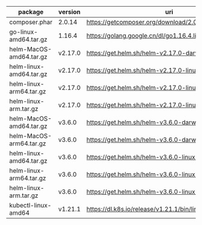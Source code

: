 package | version | uri | sha256
--------|---------|-----|---------
composer.phar | 2.0.14 | https://getcomposer.org/download/2.0.14/composer.phar | 29454b41558968ca634bf5e2d4d07ff2275d91b637a76d7a05e6747d36dd3473
go-linux-amd64.tar.gz | 1.16.4 | https://golang.google.cn/dl/go1.16.4.linux-amd64.tar.gz | 7154e88f5a8047aad4b80ebace58a059e36e7e2e4eb3b383127a28c711b4ff59
helm-MacOS-amd64.tar.gz | v2.17.0 | https://get.helm.sh/helm-v2.17.0-darwin-amd64.tar.gz | 104dcda352985306d04d5d23aaf5252d00a85c083f3667fd013991d82f57ae83
helm-linux-amd64.tar.gz | v2.17.0 | https://get.helm.sh/helm-v2.17.0-linux-amd64.tar.gz | f3bec3c7c55f6a9eb9e6586b8c503f370af92fe987fcbf741f37707606d70296
helm-linux-arm64.tar.gz | v2.17.0 | https://get.helm.sh/helm-v2.17.0-linux-arm64.tar.gz | c3ebe8fa04b4e235eb7a9ab030a98d3002f93ecb842f0a8741f98383a9493d7f
helm-linux-arm.tar.gz | v2.17.0 | https://get.helm.sh/helm-v2.17.0-linux-arm.tar.gz | bf972150ba0b950119a3fe7ac9ed19d467c703fa552ba4ac79a0ad7f1f9e70c4
helm-MacOS-amd64.tar.gz | v3.6.0 | https://get.helm.sh/helm-v3.6.0-darwin-amd64.tar.gz | 7f6bcf15e5c828504dddbe733813a6d73e41abf28d649e7b9d698c4a77d412dd
helm-MacOS-arm64.tar.gz | v3.6.0 | https://get.helm.sh/helm-v3.6.0-darwin-arm64.tar.gz | 7d49924d0badcf081370e129448f62dd6f33878fc5812ee87fea7ef4de4ae19c
helm-linux-amd64.tar.gz | v3.6.0 | https://get.helm.sh/helm-v3.6.0-linux-amd64.tar.gz | 0a9c80b0f211791d6a9d36022abd0d6fd125139abe6d1dcf4c5bf3bc9dcec9c8
helm-linux-arm64.tar.gz | v3.6.0 | https://get.helm.sh/helm-v3.6.0-linux-arm64.tar.gz | 8a16f23866b1e74b347bcdd7f8731ebcfa37f35fc27c75dd29b13e87aed8484c
helm-linux-arm.tar.gz | v3.6.0 | https://get.helm.sh/helm-v3.6.0-linux-arm.tar.gz | 75cda02e463a325152af6758817fac4b796e8da0ff974af30c82174edc2bd31b
kubectl-linux-amd64 | v1.21.1 | https://dl.k8s.io/release/v1.21.1/bin/linux/amd64/kubectl | 58785190e2b4fc6891e01108e41f9ba5db26e04cebb7c1ac639919a931ce9233
